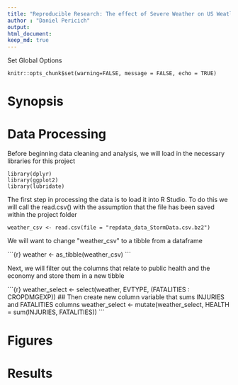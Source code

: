 ```yaml
---
title: "Reproducible Research: The effect of Severe Weather on US Weatlh and Health"
author : "Daniel Pericich"
output: 
html_document:
keep_md: true
---
```


Set Global Options
```{r}
knitr::opts_chunk$set(warning=FALSE, message = FALSE, echo = TRUE)
```
<h1> Synopsis </h1>

<h1> Data Processing </h1>
<p> Before beginning data cleaning and analysis, we will load in the necessary libraries for this project </p>

```{r}
library(dplyr)
library(ggplot2)
library(lubridate)
```

<p> The first step in processing the data is to load it into R Studio. To do this we will call the read.csv() with the assumption that the file has been saved within the project folder </p>

```{r}
weather_csv <- read.csv(file = "repdata_data_StormData.csv.bz2")
```

<p> We will want to change "weather_csv" to a tibble from a dataframe </p>
```{r}
weather <- as_tibble(weather_csv)
```

<p> Next, we will filter out the columns that relate to public health and the economy and store them in a new tibble </p>
```{r}
weather_select <- select(weather, EVTYPE, (FATALITIES : CROPDMGEXP))
## Then create new column variable that sums INJURIES and FATALITIES columns
weather_select <- mutate(weather_select, HEALTH = sum(INJURIES, FATALITIES))
```

<h1> Figures </h1>

<h1> Results </h1>



